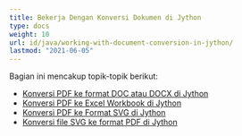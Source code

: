 ```yaml
---
title: Bekerja Dengan Konversi Dokumen di Jython
type: docs
weight: 10
url: id/java/working-with-document-conversion-in-jython/
lastmod: "2021-06-05"
---
```


Bagian ini mencakup topik-topik berikut:

- [Konversi PDF ke format DOC atau DOCX di Jython](/pdf/java/convert-pdf-to-doc-or-docx-format-in-jython/)
- [Konversi PDF ke Excel Workbook di Jython](/pdf/java/convert-pdf-to-excel-workbook-in-jython)
- [Konversi PDF ke Format SVG di Jython](/pdf/java/convert-pdf-to-svg-format-in-jython/)
- [Konversi file SVG ke format PDF di Jython](/pdf/java/convert-svg-file-to-pdf-format-in-jython/)